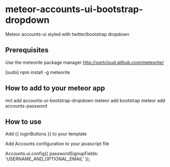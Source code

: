 meteor-accounts-ui-bootstrap-dropdown
=====================================

Meteor accounts-ui styled with twitter/bootstrap dropdown

Prerequisites
-------------

Use the meteorite package manager
http://oortcloud.github.com/meteorite/

[sudo] npm install -g meteorite

How to add to your meteor app
-----------------------------

mrt add accounts-ui-bootstrap-dropdown
meteor add bootstrap
meteor add accounts-password

How to use
-------------

Add {{ loginButtons }} to your template

Add Accounts configuration to your javascript file

Accounts.ui.config({
	passwordSignupFields: 'USERNAME_AND_OPTIONAL_EMAIL'
});
